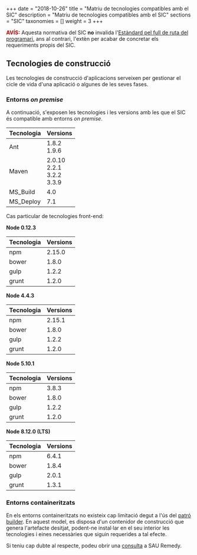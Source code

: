 +++
date        = "2018-10-26"
title       = "Matriu de tecnologies compatibles amb el SIC"
description = "Matriu de tecnologies compatibles amb el SIC"
sections    = "SIC"
taxonomies  = []
weight 		= 3
+++

**<span style="color: #C00000;">AVÍS:</span>** Aquesta normativa del SIC **no** invalida l'[Estàndard pel full de ruta del programari](https://qualitat.solucions.gencat.cat/estandards/estandard-full-ruta-programari/#servidors-d-aplicacions), ans al contrari, l'extèn per acabar de concretar els requeriments propis del SIC.

## Tecnologies de construcció

Les tecnologies de construcció d'aplicacions serveixen per gestionar el cicle de vida d'una aplicació o algunes de les seves fases.

### Entorns *on premise*

A continuació, s'exposen les tecnologies i les versions amb les que el SIC és compatible amb entorns *on premise*.

|Tecnologia|Versions|
|-------|-------|
|Ant|1.8.2<br />1.9.6|
|Maven|2.0.10<br />2.2.1<br />3.2.2<br />3.3.9|
|MS_Build|4.0|
|MS_Deploy|7.1|

Cas particular de tecnologies front-end:

**Node 0.12.3**

|Tecnologia|Versions|
|-------|-------|
|npm|2.15.0|
|bower|1.8.0|
|gulp|1.2.2|
|grunt|1.2.0|

**Node 4.4.3**

|Tecnologia|Versions|
|-------|-------|
|npm|2.15.1|
|bower|1.8.0|
|gulp|1.2.2|
|grunt|1.2.0|

**Node 5.10.1**

|Tecnologia|Versions|
|-------|-------|
|npm|3.8.3|
|bower|1.8.0|
|gulp|1.2.2|
|grunt|1.2.0|

**Node 8.12.0 (LTS)**

|Tecnologia|Versions|
|-------|-------|
|npm|6.4.1|
|bower|1.8.4|
|gulp|2.0.1|
|grunt|1.3.1|

### Entorns containeritzats

En els entorns containeritzats no existeix cap limitació degut a l'ús del [patró builder](https://medium.com/@alexeiled/docker-pattern-the-build-container-b0d0e86ad601). En aquest model, es disposa d'un contenidor de construcció que genera l'artefacte desitjat, podent-ne instal·lar en el seu interior les tecnologies i eines necessàries que siguin requerides a tal efecte.

Si teniu cap dubte al respecte, podeu obrir una [consulta](/howtos/2018-01-howto-obrir-peticions-SIC-a-autoservei-Remedy/#consulta) a SAU Remedy.
